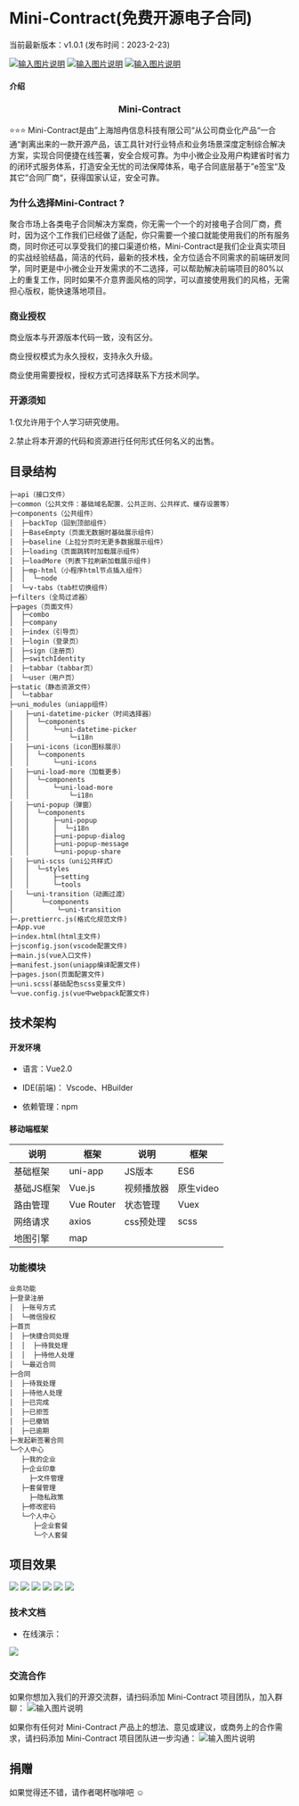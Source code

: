 Mini-Contract(免费开源电子合同)
===============

当前最新版本：v1.0.1 (发布时间：2023-2-23)

[![输入图片说明](https://img.shields.io/static/v1?label=licents&message=Apache%20License%202.0&color=green)](https://gitee.com/leepm/mini-contract/blob/master/LICENSE)
[![输入图片说明](https://img.shields.io/static/v1?label=Author&message=上海旭冉信息科技有限公司&color=blue)](https://wwww.yi-types.com)
[![输入图片说明](https://img.shields.io/static/v1?label=version&message=1.0.0&color=green)](https://wwww.yi-types.com)

#### 介绍



<h3 align="center">Mini-Contract</h3>

⭐️⭐️⭐️  Mini-Contract是由”上海旭冉信息科技有限公司“从公司商业化产品“一合通“剥离出来的一款开源产品，该工具针对行业特点和业务场景深度定制综合解决方案，实现合同便捷在线签署，安全合规可靠。为中小微企业及用户构建省时省力的闭环式服务体系，打造安全无忧的司法保障体系，电子合同底层基于”e签宝“及其它”合同厂商“，获得国家认证，安全可靠。



### 为什么选择Mini-Contract ?

聚合市场上各类电子合同解决方案商，你无需一个一个的对接电子合同厂商，费时，因为这个工作我们已经做了适配，你只需要一个接口就能使用我们的所有服务商，同时你还可以享受我们的接口渠道价格，Mini-Contract是我们企业真实项目的实战经验结晶，简洁的代码，最新的技术栈，全方位适合不同需求的前端研发同学，同时更是中小微企业开发需求的不二选择，可以帮助解决前端项目的80%以上的重复工作，同时如果不介意界面风格的同学，可以直接使用我们的风格，无需担心版权，能快速落地项目。



### 商业授权

商业版本与开源版本代码一致，没有区分。

商业授权模式为永久授权，支持永久升级。

商业使用需要授权，授权方式可选择联系下方技术同学。



### 开源须知

1.仅允许用于个人学习研究使用。

2.禁止将本开源的代码和资源进行任何形式任何名义的出售。



目录结构
-----------------------------------

```
├─api（接口文件）
├─common（公共文件：基础域名配置、公共正则、公共样式、缓存设置等）
├─components（公共组件）
│  ├─backTop（回到顶部组件）
│  ├─BaseEmpty（页面无数据时基础展示组件）
│  ├─baseline（上拉分页时无更多数据展示组件）
│  ├─loading（页面跳转时加载展示组件）
│  ├─loadMore（列表下拉刷新加载展示组件)
│  ├─mp-html（小程序html节点插入组件）
│  │  └─node
│  └─v-tabs（tab栏切换组件）
├─filters（全局过滤器）
├─pages（页面文件）
│  ├─combo
│  ├─company
│  ├─index（引导页）
│  ├─login（登录页）
│  ├─sign（注册页）
│  ├─switchIdentity
│  ├─tabbar（tabbar页）
│  └─user（用户页）
├─static（静态资源文件）
│  └─tabbar
├─uni_modules（uniapp组件）
│   ├─uni-datetime-picker（时间选择器）
│   │  └─components
│   │      └─uni-datetime-picker
│   │          └─i18n
│   ├─uni-icons（icon图标展示）
│   │  └─components
│   │      └─uni-icons
│   ├─uni-load-more（加载更多）
│   │  └─components
│   │      └─uni-load-more
│   │          └─i18n
│   ├─uni-popup（弹窗）
│   │  └─components
│   │      ├─uni-popup
│   │      │  └─i18n
│   │      ├─uni-popup-dialog
│   │      ├─uni-popup-message
│   │      └─uni-popup-share
│   ├─uni-scss（uni公共样式）
│   │  └─styles
│   │      ├─setting
│   │      └─tools
│   └─uni-transition（动画过渡）
│       └─components
│           └─uni-transition
├─.prettierrc.js(格式化规范文件)
├─App.vue
├─index.html(html主文件)
├─jsconfig.json(vscode配置文件)
├─main.js(vue入口文件)
├─manifest.json(uniapp编译配置文件)
├─pages.json(页面配置文件)
├─uni.scss(基础配色scss变量文件)
└─vue.config.js(vue中webpack配置文件)
```



技术架构
-----------------------------------

#### 开发环境

- 语言：Vue2.0

- IDE(前端)： Vscode、HBuilder

- 依赖管理：npm



#### 移动端框架

| 说明       | 框架       | 说明       | 框架      |
| ---------- | ---------- | ---------- | --------- |
| 基础框架   | uni-app    | JS版本     | ES6       |
| 基础JS框架 | Vue.js     | 视频播放器 | 原生video |
| 路由管理   | Vue Router | 状态管理   | Vuex      |
| 网络请求   | axios      | css预处理  | scss      |
| 地图引擎   | map        |            |           |



### 功能模块

```
业务功能
├─登录注册
│  ├─账号方式
│  └─微信授权
├─首页
│  ├─快捷合同处理
│  │  ├─待我处理
│  │  ├─待他人处理
│  └─最近合同
├─合同
│  ├─待我处理
│  ├─待他人处理
│  ├─已完成
│  ├─已拒签
│  ├─已撤销
│  ├─已逾期
├─发起新签署合同
└─个人中心
   ├─我的企业
   ├─企业印章
	 ├─文件管理
   ├─套餐管理
	 ├─隐私政策
   ├─修改密码
   └─个人中心
      ├─企业套餐
      └─个人套餐
```







项目效果
----

![](https://leepm.oss-cn-beijing.aliyuncs.com/public-images/yihetong_01.png)
![](https://leepm.oss-cn-beijing.aliyuncs.com/public-images/yihetong_02.png)
![](https://leepm.oss-cn-beijing.aliyuncs.com/public-images/yihetong_03.png)
![](https://leepm.oss-cn-beijing.aliyuncs.com/public-images/yihetong_04.png)
![](https://leepm.oss-cn-beijing.aliyuncs.com/public-images/yihetong_05.png)
![](https://leepm.oss-cn-beijing.aliyuncs.com/public-images/yihetong_06.png)




### 技术文档

* 在线演示：

![](https://leepm.oss-cn-beijing.aliyuncs.com/public-images/yihetong_qrcode.png)



### 交流合作

如果你想加入我们的开源交流群，请扫码添加 Mini-Contract 项目团队，加入群聊：
![输入图片说明](https://leepm.oss-cn-beijing.aliyuncs.com/public-images/shawn_company_qrcode.png)



如果你有任何对 Mini-Contract 产品上的想法、意见或建议，或商务上的合作需求，请扫码添加 Mini-Contract 项目团队进一步沟通：
![输入图片说明](https://leepm.oss-cn-beijing.aliyuncs.com/public-images/shawn_huangxing_qrcode.png)

## 捐赠

如果觉得还不错，请作者喝杯咖啡吧 ☺
